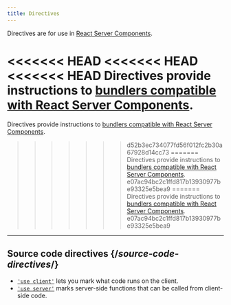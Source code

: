 ```yaml
---
title: Directives
---
```


<RSC>

Directives are for use in [React Server Components](/reference/rsc/server-components).

</RSC>

<Intro>

<<<<<<< HEAD
<<<<<<< HEAD
<<<<<<< HEAD
Directives provide instructions to [bundlers compatible with React Server Components](/learn/start-a-new-react-project#full-stack-frameworks).
=======
Directives provide instructions to [bundlers compatible with React Server Components](/learn/creating-a-react-app#full-stack-frameworks).
>>>>>>> d52b3ec734077fd56f012fc2b30a67928d14cc73
=======
Directives provide instructions to [bundlers compatible with React Server Components](/learn/start-a-new-react-project#full-stack-frameworks).
>>>>>>> e07ac94bc2c1ffd817b13930977be93325e5bea9
=======
Directives provide instructions to [bundlers compatible with React Server Components](/learn/start-a-new-react-project#full-stack-frameworks).
>>>>>>> e07ac94bc2c1ffd817b13930977be93325e5bea9

</Intro>

---

## Source code directives {/*source-code-directives*/}

* [`'use client'`](/reference/rsc/use-client) lets you mark what code runs on the client.
* [`'use server'`](/reference/rsc/use-server) marks server-side functions that can be called from client-side code.
